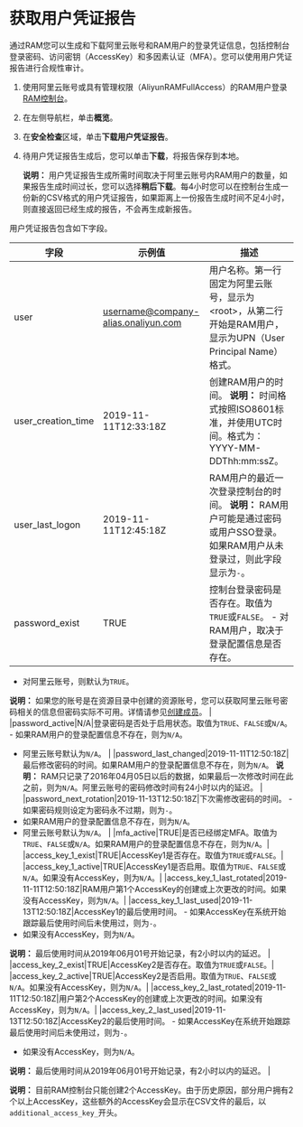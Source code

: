 # 获取用户凭证报告

通过RAM您可以生成和下载阿里云账号和RAM用户的登录凭证信息，包括控制台登录密码、访问密钥（AccessKey）和多因素认证（MFA）。您可以使用用户凭证报告进行合规性审计。

1.  使用阿里云账号或具有管理权限（AliyunRAMFullAccess）的RAM用户登录[RAM控制台](https://ram.console.aliyun.com/)。

2.  在左侧导航栏，单击**概览**。

3.  在**安全检查**区域，单击**下载用户凭证报告**。

4.  待用户凭证报告生成后，您可以单击**下载**，将报告保存到本地。

    **说明：** 用户凭证报告生成所需时间取决于阿里云账号内RAM用户的数量，如果报告生成时间过长，您可以选择**稍后下载**。每4小时您可以在控制台生成一份新的CSV格式的用户凭证报告，如果距离上一份报告生成时间不足4小时，则直接返回已经生成的报告，不会再生成新报告。


用户凭证报告包含如下字段。

|字段|示例值|描述|
|--|---|--|
|user|username@company-alias.onaliyun.com|用户名称。第一行固定为阿里云账号，显示为<root\>，从第二行开始是RAM用户，显示为UPN（User Principal Name）格式。|
|user\_creation\_time|2019-11-11T12:33:18Z|创建RAM用户的时间。 **说明：** 时间格式按照ISO8601标准，并使用UTC时间。格式为：YYYY-MM-DDThh:mm:ssZ。 |
|user\_last\_logon|2019-11-11T12:45:18Z|RAM用户的最近一次登录控制台的时间。 **说明：** RAM用户可能是通过密码或用户SSO登录。如果RAM用户从未登录过，则此字段显示为`-`。 |
|password\_exist|TRUE|控制台登录密码是否存在。取值为`TRUE`或`FALSE`。 -   对RAM用户，取决于登录配置信息是否存在。
-   对阿里云账号，则默认为`TRUE`。

**说明：** 如果您的账号是在资源目录中创建的资源账号，您可以获取阿里云账号密码相关的信息但密码实际不可用。详情请参见[创建成员]()。 |
|password\_active|N/A|登录密码是否处于启用状态。取值为`TRUE`、`FALSE`或`N/A`。 -   如果RAM用户的登录配置信息不存在，则为`N/A`。
-   阿里云账号默认为`N/A`。 |
|password\_last\_changed|2019-11-11T12:50:18Z|最后修改密码的时间。如果RAM用户的登录配置信息不存在，则为`N/A`。 **说明：** RAM只记录了2016年04月05日以后的数据，如果最后一次修改时间在此之前，则为`N/A`。阿里云账号的密码修改时间有24小时以内的延迟。 |
|password\_next\_rotation|2019-11-13T12:50:18Z|下次需修改密码的时间。 -   如果密码规则设定为密码永不过期，则为`-`。
-   如果RAM用户的登录配置信息不存在，则为`N/A`。
-   阿里云账号默认为`N/A`。 |
|mfa\_active|TRUE|是否已经绑定MFA。取值为`TRUE`、`FALSE`或`N/A`。如果RAM用户的登录配置信息不存在，则为`N/A`。|
|access\_key\_1\_exist|TRUE|AccessKey1是否存在。取值为`TRUE`或`FALSE`。|
|access\_key\_1\_active|TRUE|AccessKey1是否启用。取值为`TRUE`、`FALSE`或`N/A`。如果没有AccessKey，则为`N/A`。|
|access\_key\_1\_last\_rotated|2019-11-11T12:50:18Z|RAM用户第1个AccessKey的创建或上次更改的时间。如果没有AccessKey，则为`N/A`。|
|access\_key\_1\_last\_used|2019-11-13T12:50:18Z|AccessKey1的最后使用时间。 -   如果AccessKey在系统开始跟踪最后使用时间后未使用过，则为`-`。
-   如果没有AccessKey，则为`N/A`。

**说明：** 最后使用时间从2019年06月01号开始记录，有2小时以内的延迟。 |
|access\_key\_2\_exist|TRUE|AccessKey2是否存在。取值为`TRUE`或`FALSE`。|
|access\_key\_2\_active|TRUE|AccessKey2是否启用。取值为`TRUE`、`FALSE`或`N/A`。如果没有AccessKey，则为`N/A`。|
|access\_key\_2\_last\_rotated|2019-11-11T12:50:18Z|用户第2个AccessKey的创建或上次更改的时间。如果没有AccessKey，则为`N/A`。|
|access\_key\_2\_last\_used|2019-11-13T12:50:18Z|AccessKey2的最后使用时间。 -   如果AccessKey在系统开始跟踪最后使用时间后未使用过，则为`-`。
-   如果没有AccessKey，则为`N/A`。

**说明：** 最后使用时间从2019年06月01号开始记录，有2小时以内的延迟。 |

**说明：** 目前RAM控制台只能创建2个AccessKey。由于历史原因，部分用户拥有2个以上AccessKey，这些额外的AccessKey会显示在CSV文件的最后，以`additional_access_key_`开头。

